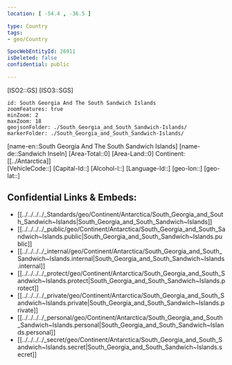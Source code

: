 ```yaml
---
location: [ -54.4 , -36.5 ] 

type: Country
tags:
- geo/Country

SpocWebEntityId: 26911
isDeleted: false
confidential: public

---
```


[ISO2::GS] 
[ISO3::SGS] 
```leaflet
id: South Georgia And The South Sandwich Islands
zoomFeatures: true 
minZoom: 2 
maxZoom: 18
geojsonFolder: ./South_Georgia_and_South_Sandwich-Islands/
markerFolder: ./South_Georgia_and_South_Sandwich-Islands/
```

[name-en::South Georgia And The South Sandwich Islands] 
[name-de::Sandwich Inseln] 
[Area-Total::0] 
[Area-Land::0] 
Continent:[[../Antarctica]]  
[VehicleCode::] 
[Capital-Id::] 
[Alcohol-l::] 
[Language-Id::] 
[geo-lon::] 
[geo-lat::] 



## Confidential Links & Embeds: 
- [[../../../../_Standards/geo/Continent/Antarctica/South_Georgia_and_South_Sandwich~Islands|South_Georgia_and_South_Sandwich~Islands]] 
- [[../../../../_public/geo/Continent/Antarctica/South_Georgia_and_South_Sandwich~Islands.public|South_Georgia_and_South_Sandwich~Islands.public]] 
- [[../../../../_internal/geo/Continent/Antarctica/South_Georgia_and_South_Sandwich~Islands.internal|South_Georgia_and_South_Sandwich~Islands.internal]] 
- [[../../../../_protect/geo/Continent/Antarctica/South_Georgia_and_South_Sandwich~Islands.protect|South_Georgia_and_South_Sandwich~Islands.protect]] 
- [[../../../../_private/geo/Continent/Antarctica/South_Georgia_and_South_Sandwich~Islands.private|South_Georgia_and_South_Sandwich~Islands.private]] 
- [[../../../../_personal/geo/Continent/Antarctica/South_Georgia_and_South_Sandwich~Islands.personal|South_Georgia_and_South_Sandwich~Islands.personal]] 
- [[../../../../_secret/geo/Continent/Antarctica/South_Georgia_and_South_Sandwich~Islands.secret|South_Georgia_and_South_Sandwich~Islands.secret]] 
